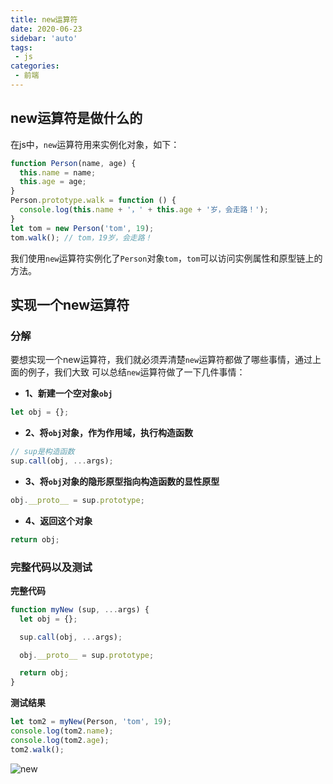 ```yaml
---
title: new运算符
date: 2020-06-23
sidebar: 'auto'
tags:
 - js 
categories:
 - 前端
---
```


## new运算符是做什么的
在js中，```new```运算符用来实例化对象，如下：
```js
function Person(name, age) {
  this.name = name;
  this.age = age;
}
Person.prototype.walk = function () {
  console.log(this.name + '，' + this.age + '岁，会走路！');
}
let tom = new Person('tom', 19);
tom.walk(); // tom，19岁，会走路！
```
我们使用```new```运算符实例化了```Person```对象```tom```，```tom```可以访问实例属性和原型链上的方法。

## 实现一个new运算符

### 分解
要想实现一个new运算符，我们就必须弄清楚```new```运算符都做了哪些事情，通过上面的例子，我们大致
可以总结```new```运算符做了一下几件事情：
* **1、新建一个空对象```obj```**
```js
let obj = {};
```
* **2、将```obj```对象，作为作用域，执行构造函数**
```js
// sup是构造函数
sup.call(obj, ...args);
```
* **3、将```obj```对象的隐形原型指向构造函数的显性原型**
```js
obj.__proto__ = sup.prototype;
```
* **4、返回这个对象**
```js
return obj;
```

### 完整代码以及测试

**完整代码**
```js
function myNew (sup, ...args) {
  let obj = {};

  sup.call(obj, ...args);

  obj.__proto__ = sup.prototype;

  return obj;
}
```
**测试结果**
```js
let tom2 = myNew(Person, 'tom', 19);
console.log(tom2.name);
console.log(tom2.age);
tom2.walk();
```
![new](~@Front/JS/image/newTest.png)
